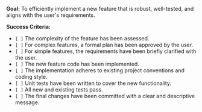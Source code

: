 **Goal:** To efficiently implement a new feature that is robust, well-tested, and aligns with the user's requirements.

**Success Criteria:**

- `[ ]` The complexity of the feature has been assessed.
- `[ ]` For complex features, a formal plan has been approved by the user.
- `[ ]` For simple features, the requirements have been briefly clarified with the user.
- `[ ]` The new feature code has been implemented.
- `[ ]` The implementation adheres to existing project conventions and coding style.
- `[ ]` Unit tests have been written to cover the new functionality.
- `[ ]` All new and existing tests pass.
- `[ ]` The final changes have been committed with a clear and descriptive message.
